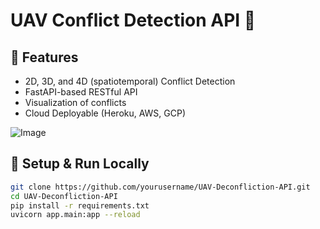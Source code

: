 # UAV Conflict Detection API 🚀

## 📌 Features
- 2D, 3D, and 4D (spatiotemporal) Conflict Detection
- FastAPI-based RESTful API
- Visualization of conflicts
- Cloud Deployable (Heroku, AWS, GCP)

![Image](https://github.com/user-attachments/assets/c0cfd335-b024-43ca-8a10-e4ecb7cd37df)

## 🚀 Setup & Run Locally
```bash
git clone https://github.com/yourusername/UAV-Deconfliction-API.git
cd UAV-Deconfliction-API
pip install -r requirements.txt
uvicorn app.main:app --reload
